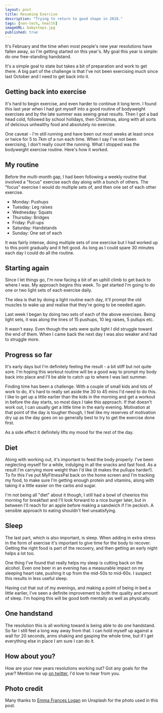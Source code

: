```yaml
---
layout: post
title: Resuming Exercise
description: "Trying to return to good shape in 2018."
tags: [non-tech, health]
imageURL: babysteps.jpg
published: true
---
```


It's February and the time when most people's new year resolutions have fallen away, so I'm getting started on this year's. My goal this year is simple: do *one* free-standing handstand.

It's a simple goal to state but takes a bit of preparation and work to get there. A big part of the challenge is that I've not been exercising much since last October and I need to get back into it.

## Getting back into exercise

It's hard to begin exercise, and even harder to continue it long term. I found this last year when I had got myself into a good routine of bodyweight exercises and by the late summer was seeing great results. Then I got a bad head cold, followed by school holidays, then Christmas, along with all sorts of delicious unhealthy food and absolutely no exercise.

One caveat - I'm still running and have been out most weeks at least once or twice for 5 to 7km of a run each time. When I say I've not been exercising, I don't really count the running. What I stopped was the bodyweight exercise routine. Here's how it worked.

## My routine

Before the multi-month gap, I had been following a weekly routine that involved a "focus" exercise each day along with a bunch of others. The "focus" exercise I would do multiple sets of, and then one set of each other exercise.

* Monday: Pushups
* Tuesday: Leg raises
* Wednesday: Squats
* Thursday: Bridges
* Friday: Pull-ups
* Saturday: Handstands
* Sunday: One set of each

It was fairly intense, doing multiple sets of one exercise but I had worked up to this point gradually and it felt good. As long as I could spare 30 minutes each day I could do all the routine.

## Starting again

Since I let things go, I'm now facing a bit of an uphill climb to get back to where I was. My approach begins this week. To get started I'm going to do one or two light sets of each exercise daily.

The idea is that by doing a light routine each day, it'll prompt the old muscles to wake up and realise that they're going to be needed again. 

Last week I began by doing two sets of each of the above exercises. Being light sets, it was along the lines of 15 pushups, 10 leg raises, 5 pullups etc.

It wasn't easy. Even though the sets were quite light I did struggle toward the end of them. When I came back the next day I was also weaker and had to struggle more. 

## Progress so far

It's early days but I'm definitely feeling the result - a bit stiff but not quite sore. I'm hoping this workout routine will be a good way to prompt my body back into place and I'll be able to catch up to where I was last summer.

Finding time has been a challenge. With a couple of small kids and lots of work to do, it's hard to really set aside the 30 to 45 mins I'd need to do this. I like to get up a little earlier than the kids in the morning and get a workout in before the day starts, so most days I take this approach. If that doesn't work out, I can usually get a little time in the early evening. Motivation at that point of the day is tougher though, I feel like my reserves of motivation dry up as the day goes on so generally best to try to get the exercise done first.

As a side effect it definitely lifts my mood for the rest of the day.

## Diet

Along with working out, it's important to feed the body properly. I've been neglecting myself for a while, indulging in all the snacks and fast food. As a result I'm carrying more weight than I'd like (it makes the pullups harder!). To fix this I've put MyFitnessPal back on the home screen and I'm tracking my food, to make sure I'm getting enough protein and vitamins, along with taking it a little easier on the carbs and sugar.

I'm not being all "diet" about it though, I still had a bowl of cheerios this morning for breakfast and I'll look forward to a nice burger later, but in between I'll reach for an apple before making a sandwich if I'm peckish. A sensible approach to eating shouldn't feel unsatisfying.

## Sleep

The last part, which is also important, is sleep. When adding in extra stress in the form of exercise it's important to give time for the body to recover. Getting the right food is part of the recovery, and then getting an early night helps a lot too.

One thing I've found that really helps my sleep is cutting back on the alcohol. Even one beer in an evening has a measurable impact on my sleeping heart rate, pushing it up from the mid-50s to mid-60s. I suspect this results in less useful sleep.

Having cut that out of my evenings, and making a point of being in bed a little earlier, I've seen a definite improvement to both the quality and amount of sleep. I'm hoping this will be good both mentally as well as physically.

## One handstand

The resolution this is all working toward is being able to do *one* handstand. So far I still feel a long way away from that. I can hold myself up against a wall for 20 seconds, arms shaking and gasping the whole time, but if I get everything else in place I am sure I can do it.

## How about you?

How are your new years resolutions working out? Got any goals for the year? Mention me up [on twitter](https://twitter.com/donovanh), I'd love to hear from you.

## Photo credit

Many thanks to [Emma Frances Logan](https://unsplash.com/photos/PVIbUkN_wCQ?utm_source=unsplash&utm_medium=referral&utm_content=creditCopyText) on Unsplash for the photo used in this post.


